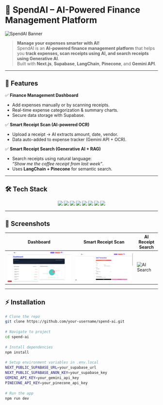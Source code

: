 # 🚀 SpendAI – AI-Powered Finance Management Platform  

![SpendAI Banner](https://user-images.githubusercontent.com/74038190/225813708-98b745f2-7d22-48cf-9150-083f1b00d6c9.gif)  

> **Manage your expenses smarter with AI!**  
SpendAI is an **AI-powered finance management platform** that helps you **track expenses, scan receipts using AI, and search receipts using Generative AI**.  
Built with **Next.js**, **Supabase**, **LangChain**, **Pinecone**, and **Gemini API**.

---

## 🌟 **Features**
✅ **Finance Management Dashboard**  
- Add expenses manually or by scanning receipts.  
- Real-time expense categorization & summary charts.  
- Secure data storage with Supabase.  

✅ **Smart Receipt Scan (AI-powered OCR)**  
- Upload a receipt → AI extracts amount, date, vendor.  
- Data auto-added to expense tracker (Gemini API + OCR).  

✅ **Smart Receipt Search (Generative AI + RAG)**  
- Search receipts using natural language:  
  *“Show me the coffee receipt from last week”*.  
- Uses **LangChain + Pinecone** for semantic search.  

---

## 🛠 **Tech Stack**
<p align="center">
<img src="https://img.shields.io/badge/Next.js-black?style=for-the-badge&logo=next.js&logoColor=white" />
<img src="https://img.shields.io/badge/TypeScript-blue?style=for-the-badge&logo=typescript&logoColor=white" />
<img src="https://img.shields.io/badge/Supabase-3ECF8E?style=for-the-badge&logo=supabase&logoColor=white" />
<img src="https://img.shields.io/badge/LangChain-yellow?style=for-the-badge&logo=chainlink&logoColor=white" />
<img src="https://img.shields.io/badge/Pinecone-0A192F?style=for-the-badge&logo=pinecone&logoColor=white" />
<img src="https://img.shields.io/badge/Gemini%20API-purple?style=for-the-badge&logo=google&logoColor=white" />
<img src="https://img.shields.io/badge/OpenAI-412991?style=for-the-badge&logo=openai&logoColor=white" />
<img src="https://img.shields.io/badge/TailwindCSS-38B2AC?style=for-the-badge&logo=tailwind-css&logoColor=white" />
</p>

---

## 📸 **Screenshots**
| Dashboard | Smart Receipt Scan | AI Receipt Search |
|-----------|--------------------|-------------------|
| ![Dashboard](public/screenshots/dashboard.png) | ![Receipt Scan](public/screenshots/receipt-scan.png) | ![AI Search](public/screenshots/receipt-search.png) |

---

## ⚡ **Installation**
```bash
# Clone the repo
git clone https://github.com/your-username/spend-ai.git

# Navigate to project
cd spend-ai

# Install dependencies
npm install

# Setup environment variables in .env.local
NEXT_PUBLIC_SUPABASE_URL=your_supabase_url
NEXT_PUBLIC_SUPABASE_ANON_KEY=your_supabase_key
GEMINI_API_KEY=your_gemini_api_key
PINECONE_API_KEY=your_pinecone_api_key

# Run the app
npm run dev

